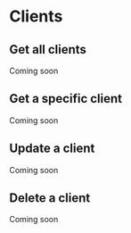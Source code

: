 # Clients

## Get all clients

<aside class="notice">
  Coming soon
</aside>


## Get a specific client

<aside class="notice">
  Coming soon
</aside>

## Update a client

<aside class="notice">
  Coming soon
</aside>

## Delete a client

<aside class="notice">
  Coming soon
</aside>
